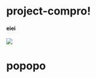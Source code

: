 # project-compro!

<h4>eiei</h4>
<img src="![_Print compo](https://user-images.githubusercontent.com/73680260/116967737-357bfc80-acdd-11eb-8d76-b3fa23577773.jpg)">

# popopo
